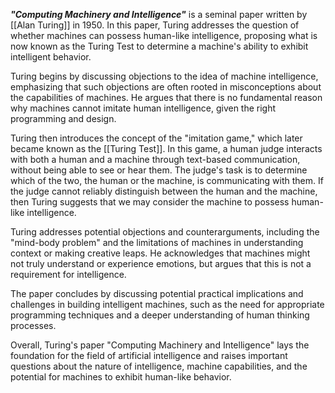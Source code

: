 ***"Computing Machinery and Intelligence"*** is a seminal paper written by [[Alan Turing]] in 1950. In this paper, Turing addresses the question of whether machines can possess human-like intelligence, proposing what is now known as the Turing Test to determine a machine's ability to exhibit intelligent behavior.

Turing begins by discussing objections to the idea of machine intelligence, emphasizing that such objections are often rooted in misconceptions about the capabilities of machines. He argues that there is no fundamental reason why machines cannot imitate human intelligence, given the right programming and design.

Turing then introduces the concept of the "imitation game," which later became known as the [[Turing Test]]. In this game, a human judge interacts with both a human and a machine through text-based communication, without being able to see or hear them. The judge's task is to determine which of the two, the human or the machine, is communicating with them. If the judge cannot reliably distinguish between the human and the machine, then Turing suggests that we may consider the machine to possess human-like intelligence.

Turing addresses potential objections and counterarguments, including the "mind-body problem" and the limitations of machines in understanding context or making creative leaps. He acknowledges that machines might not truly understand or experience emotions, but argues that this is not a requirement for intelligence.

The paper concludes by discussing potential practical implications and challenges in building intelligent machines, such as the need for appropriate programming techniques and a deeper understanding of human thinking processes.

Overall, Turing's paper "Computing Machinery and Intelligence" lays the foundation for the field of artificial intelligence and raises important questions about the nature of intelligence, machine capabilities, and the potential for machines to exhibit human-like behavior.